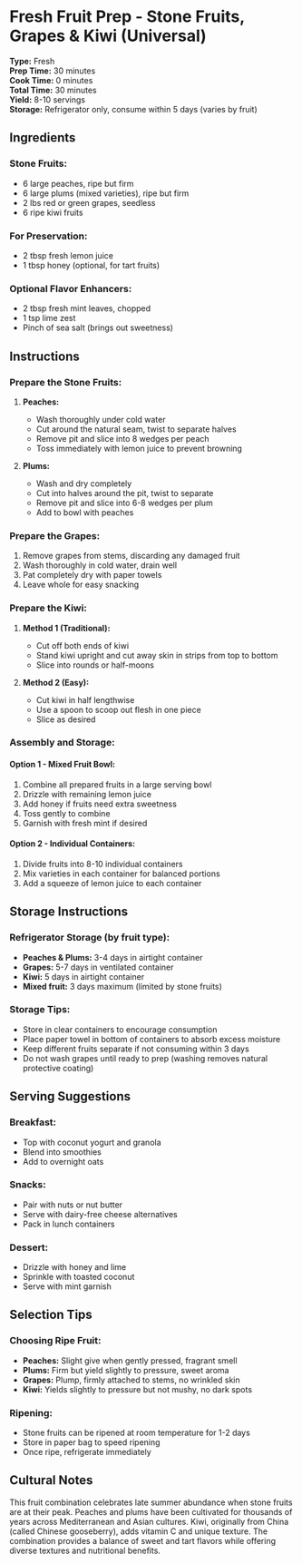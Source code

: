 # Fresh Fruit Prep - Stone Fruits, Grapes & Kiwi (Universal)

**Type:** Fresh  
**Prep Time:** 30 minutes  
**Cook Time:** 0 minutes  
**Total Time:** 30 minutes  
**Yield:** 8-10 servings  
**Storage:** Refrigerator only, consume within 5 days (varies by fruit)

## Ingredients

### Stone Fruits:
- 6 large peaches, ripe but firm
- 6 large plums (mixed varieties), ripe but firm
- 2 lbs red or green grapes, seedless
- 6 ripe kiwi fruits

### For Preservation:
- 2 tbsp fresh lemon juice
- 1 tbsp honey (optional, for tart fruits)

### Optional Flavor Enhancers:
- 2 tbsp fresh mint leaves, chopped
- 1 tsp lime zest
- Pinch of sea salt (brings out sweetness)

## Instructions

### Prepare the Stone Fruits:
1. **Peaches:**
   - Wash thoroughly under cold water
   - Cut around the natural seam, twist to separate halves
   - Remove pit and slice into 8 wedges per peach
   - Toss immediately with lemon juice to prevent browning

2. **Plums:**
   - Wash and dry completely
   - Cut into halves around the pit, twist to separate
   - Remove pit and slice into 6-8 wedges per plum
   - Add to bowl with peaches

### Prepare the Grapes:
1. Remove grapes from stems, discarding any damaged fruit
2. Wash thoroughly in cold water, drain well
3. Pat completely dry with paper towels
4. Leave whole for easy snacking

### Prepare the Kiwi:
1. **Method 1 (Traditional):**
   - Cut off both ends of kiwi
   - Stand kiwi upright and cut away skin in strips from top to bottom
   - Slice into rounds or half-moons

2. **Method 2 (Easy):**
   - Cut kiwi in half lengthwise
   - Use a spoon to scoop out flesh in one piece
   - Slice as desired

### Assembly and Storage:

#### Option 1 - Mixed Fruit Bowl:
1. Combine all prepared fruits in a large serving bowl
2. Drizzle with remaining lemon juice
3. Add honey if fruits need extra sweetness
4. Toss gently to combine
5. Garnish with fresh mint if desired

#### Option 2 - Individual Containers:
1. Divide fruits into 8-10 individual containers
2. Mix varieties in each container for balanced portions
3. Add a squeeze of lemon juice to each container

## Storage Instructions

### Refrigerator Storage (by fruit type):
- **Peaches & Plums:** 3-4 days in airtight container
- **Grapes:** 5-7 days in ventilated container
- **Kiwi:** 5 days in airtight container
- **Mixed fruit:** 3 days maximum (limited by stone fruits)

### Storage Tips:
- Store in clear containers to encourage consumption
- Place paper towel in bottom of containers to absorb excess moisture
- Keep different fruits separate if not consuming within 3 days
- Do not wash grapes until ready to prep (washing removes natural protective coating)

## Serving Suggestions

### Breakfast:
- Top with coconut yogurt and granola
- Blend into smoothies
- Add to overnight oats

### Snacks:
- Pair with nuts or nut butter
- Serve with dairy-free cheese alternatives
- Pack in lunch containers

### Dessert:
- Drizzle with honey and lime
- Sprinkle with toasted coconut
- Serve with mint garnish

## Selection Tips

### Choosing Ripe Fruit:
- **Peaches:** Slight give when gently pressed, fragrant smell
- **Plums:** Firm but yield slightly to pressure, sweet aroma
- **Grapes:** Plump, firmly attached to stems, no wrinkled skin
- **Kiwi:** Yields slightly to pressure but not mushy, no dark spots

### Ripening:
- Stone fruits can be ripened at room temperature for 1-2 days
- Store in paper bag to speed ripening
- Once ripe, refrigerate immediately

## Cultural Notes

This fruit combination celebrates late summer abundance when stone fruits are at their peak. Peaches and plums have been cultivated for thousands of years across Mediterranean and Asian cultures. Kiwi, originally from China (called Chinese gooseberry), adds vitamin C and unique texture. The combination provides a balance of sweet and tart flavors while offering diverse textures and nutritional benefits.